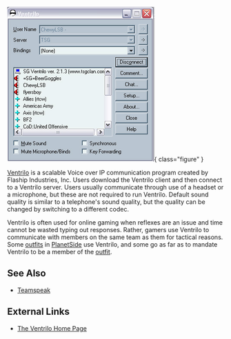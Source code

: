 ![](../images/Ventrilo.jpg){ class="figure" }

[Ventrilo](Ventrilo.md) is a
scalable Voice over IP communication program created by Flaship Industries, Inc.
Users download the Ventrilo client and then connect to a Ventrilo server. Users
usually communicate through use of a headset or a microphone, but these are not
required to run Ventrilo. Default sound quality is similar to a telephone's
sound quality, but the quality can be changed by switching to a different codec.

Ventrilo is often used for online gaming when reflexes are an issue and time
cannot be wasted typing out responses. Rather, gamers use Ventrilo to
communicate with members on the same team as them for tactical reasons. Some
[outfits](../terminology/Outfit.md) in [PlanetSide](../PlanetSide.md) use Ventrilo,
and some go as far as to mandate Ventrilo to be a member of the
[outfit](../terminology/Outfit.md).

## See Also

- [Teamspeak](TeamSpeak.md)

## External Links

- [The Ventrilo Home Page](http://www.ventrilo.com/)

